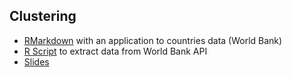 
## Clustering

* [RMarkdown](clustering.Rmd) with an application to countries data (World Bank)
* [R Script](worldbank_data.R) to extract data from World Bank API
* [Slides](https://docs.google.com/presentation/d/1un02vBpcAyN5z0L-uiYXThpySJKIXv0YSXcqCLYy038/edit?usp=sharing)
